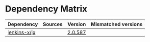 # Dependency Matrix

Dependency | Sources | Version | Mismatched versions
---------- | ------- | ------- | -------------------
[jenkins-x/jx](https://github.com/jenkins-x/jx.git) |  | [2.0.587](https://github.com/jenkins-x/jx/releases/tag/v2.0.587) | 
